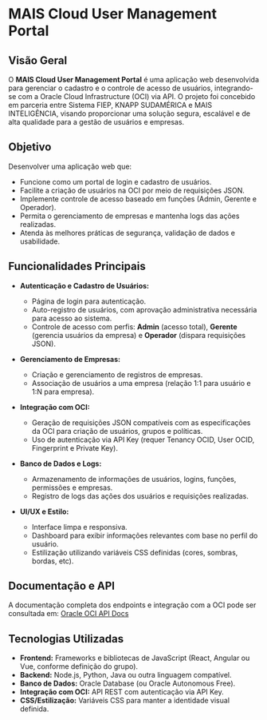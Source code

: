 # MAIS Cloud User Management Portal

## Visão Geral

O **MAIS Cloud User Management Portal** é uma aplicação web desenvolvida para gerenciar o cadastro e o controle de acesso de usuários, integrando-se com a Oracle Cloud Infrastructure (OCI) via API. O projeto foi concebido em parceria entre Sistema FIEP, KNAPP SUDAMÉRICA e MAIS INTELIGÊNCIA, visando proporcionar uma solução segura, escalável e de alta qualidade para a gestão de usuários e empresas.

## Objetivo

Desenvolver uma aplicação web que:
- Funcione como um portal de login e cadastro de usuários.
- Facilite a criação de usuários na OCI por meio de requisições JSON.
- Implemente controle de acesso baseado em funções (Admin, Gerente e Operador).
- Permita o gerenciamento de empresas e mantenha logs das ações realizadas.
- Atenda às melhores práticas de segurança, validação de dados e usabilidade.

## Funcionalidades Principais

- **Autenticação e Cadastro de Usuários:**
  - Página de login para autenticação.
  - Auto-registro de usuários, com aprovação administrativa necessária para acesso ao sistema.
  - Controle de acesso com perfis: **Admin** (acesso total), **Gerente** (gerencia usuários da empresa) e **Operador** (dispara requisições JSON).

- **Gerenciamento de Empresas:**
  - Criação e gerenciamento de registros de empresas.
  - Associação de usuários a uma empresa (relação 1:1 para usuário e 1:N para empresa).

- **Integração com OCI:**
  - Geração de requisições JSON compatíveis com as especificações da OCI para criação de usuários, grupos e políticas.
  - Uso de autenticação via API Key (requer Tenancy OCID, User OCID, Fingerprint e Private Key).

- **Banco de Dados e Logs:**
  - Armazenamento de informações de usuários, logins, funções, permissões e empresas.
  - Registro de logs das ações dos usuários e requisições realizadas.

- **UI/UX e Estilo:**
  - Interface limpa e responsiva.
  - Dashboard para exibir informações relevantes com base no perfil do usuário.
  - Estilização utilizando variáveis CSS definidas (cores, sombras, bordas, etc).

## Documentação e API

A documentação completa dos endpoints e integração com a OCI pode ser consultada em:
[Oracle OCI API Docs](https://docs.oracle.com/en-us/iaas/api/#/en/identity/)

## Tecnologias Utilizadas

- **Frontend:** Frameworks e bibliotecas de JavaScript (React, Angular ou Vue, conforme definição do grupo).
- **Backend:** Node.js, Python, Java ou outra linguagem compatível.
- **Banco de Dados:** Oracle Database (ou Oracle Autonomous Free).
- **Integração com OCI:** API REST com autenticação via API Key.
- **CSS/Estilização:** Variáveis CSS para manter a identidade visual definida.


